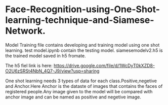 # Face-Recognition-using-One-Shot-learning-technique-and-Siamese-Network.
 Model Training file contains developing and training model using one shot learning.
 test model.ipynb contain the testing model.
 siamesemodelv2.h5 is the trained model saved in h5 fromate.
 
 The h5 fiel link is here:  https://drive.google.com/file/d/1WcDyT0kXZD8-O2U6zSRSt4NbN_4Q7-J9/view?usp=sharing
 
 One shot learning needs 3 types of data for each class.Positive,negetive and Anchor.Here Anchor is the dataste of images that contains the faces of registered people.Any image given to the model will be compared with anchor image and can be named as positive and negetive image.
 
